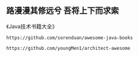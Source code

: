 ## 路漫漫其修远兮 吾将上下而求索

《Java技术书籍大全》

```
https://github.com/sorenduan/awesome-java-books
```

```
https://github.com/youngMen1/architect-awesome
```



